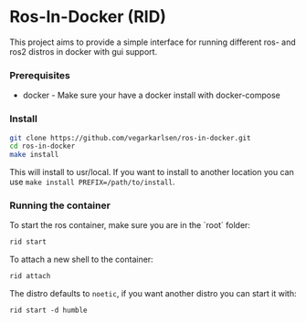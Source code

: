 # Ros-In-Docker (RID)

<!--This project is a template for running a general ros noetic image in a docker container, with gui support. It is ment to be a quick template to easy set up a ros noetic environment for testing puposes.-->

This project aims to provide a simple interface for running different ros- and ros2 distros in docker with gui support. 

### Prerequisites
 - docker - Make sure your have a docker install with docker-compose

### Install
```bash
git clone https://github.com/vegarkarlsen/ros-in-docker.git
cd ros-in-docker
make install 
```
This will install to usr/local. If you want to install to another location you can use `make install PREFIX=/path/to/install`. 

### Running the container

To start the ros container, make sure you are in the ´root´ folder:
```bash
rid start
```

To attach a new shell to the container:

```bash
rid attach
```

The distro defaults to `noetic`, if you want another distro you can start it with:

```
rid start -d humble
```

